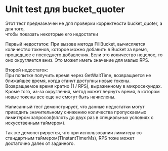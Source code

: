 # Unit test для bucket_quoter 
 
Этот тест предназначен не для проверки корректности bucket_quoter, а для того,  
чтобы показать некоторые его недостатки 
 
Первый недостаток: При вызове метода FillBucket, вычисляется количество токенов, 
которое можно добавить в Bucket за время, прошедшее с последнего добавления. 
Если это количество нецелое, то оно округляется вниз. Это может иметь значение для малых RPS. 
 
Второй недостаток:  
При попытке получить время через GetWaitTime, возвращается не ближайшее время, когда станут доступны новые токены.  
Возвращаемое время кратно (1 / RPS), выраженному в микросекундах.  
Кроме того, из-за округления, метод может вернуть время, в котором новые токены все еще не смогут быть начислены.  
 
Написанный тест демонстрирует, что данные недостатки могут приводить значительному снижению 
количества пропускаемых лимитером запросов(вплоть до двух раз в специальных условиях с искусственным таймером). 
 
Так же демонстрируется, что при использовании лимитера со стандартным таймером(TInstantTimerMs), RPS тоже может  
достаточно далек от заданного. 
 
